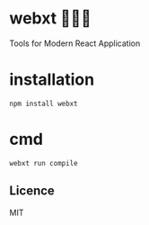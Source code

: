# webxt 🔧🔧🔧

Tools for Modern React Application

# installation

```
npm install webxt
```

# cmd

```
webxt run compile
```

## Licence
MIT
